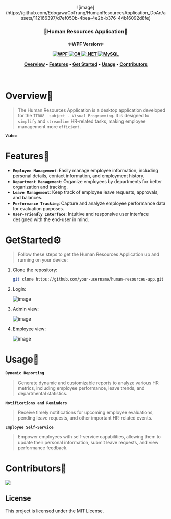 <div align="center">
   <br>
   ![image](https://github.com/EdogawaCoTrung/HumanResourcesApplication_DoAn/assets/112166397/d7ef050b-4bea-4e2b-b376-44b16092d8fe)
   <br>
   <h3 align="center">
      🏢Human Resources Application🏢
   <h4 align="center">
         ✨WPF Version✨
                <p>
                    <a href="https://learn.microsoft.com/vi-vn/dotnet/desktop/wpf/getting-started/?view=netframeworkdesktop-4.8">
                        <img src="https://img.shields.io/badge/WPF%20Version-%3E%3D4.5-blue" alt="WPF">
                    </a>
                    <a href="https://learn.microsoft.com/vi-vn/dotnet/csharp/programming-guide/">
                        <img src="https://img.shields.io/badge/C%23%20-%20%20-white" alt="C#">
                    </a>
                    <a href="https://dotnet.microsoft.com/en-us/">
                        <img src="https://img.shields.io/badge/.NET%20Version%20-%3E%3D4.8-purple" alt=".NET">
                    </a>
                    <a href="https://www.mysql.com/">
                        <img src="https://img.shields.io/badge/MySQL%20-%20%20-orange" alt="MySQL">
                    </a>
                </p>
         <p>
            <a href="#Overview">Overview</a>
            •
            <a href="#Features">Features</a>
            •
            <a href="#GetStarted">Get Started</a>
            •
            <a href="#Usage">Usage</a>
            •
            <a href="#Contributors">Contributors</a>
         </p>
      </h4>
   </h3>
   <br>
</div>
<h1 id="Overview">Overview👋</h1>

>The Human Resources Application is a desktop application developed for the `IT008  subject - Visual Programming`. It is designed to `simplify` and `streamline` HR-related tasks, making employee management more `efficient`.

**`Video`**

<h1 id="Features">Features🤖</h1>

* **`Employee Management`**: Easily manage employee information, including personal details, contact information, and employment history.
* **`Department Management`**: Organize employees by departments for better organization and tracking.
* **`Leave Management`**: Keep track of employee leave requests, approvals, and balances.
* **`Performance Tracking`**: Capture and analyze employee performance data for evaluation purposes.
* **`User-Friendly Interface`**: Intuitive and responsive user interface designed with the end-user in mind.

<h1 id="GetStarted">GetStarted⚙️</h1>

>Follow these steps to get the Human Resources Application up and running on your device:
1. Clone the repository:

     ```bash
     git clone https://github.com/your-username/human-resources-app.git
     
2. Login:

    ![image](https://github.com/EdogawaCoTrung/HumanResourcesApplication_DoAn/assets/86793610/0aaacb6d-00e7-4f38-aeda-900d600130b1)
    
3. Admin view:

    ![image](https://github.com/EdogawaCoTrung/HumanResourcesApplication_DoAn/assets/86793610/600ec7e7-ea02-4a9d-aa04-33c27a1bd1a7)
    
4. Employee view:

     ![image](https://github.com/EdogawaCoTrung/HumanResourcesApplication_DoAn/assets/86793610/10b83a84-3dd0-48bc-b857-ee9cfb84cae2)

<h1 id="Usage">Usage📱</h1>

**`Dynamic Reporting`**
 >Generate dynamic and customizable reports to analyze various HR metrics, including employee performance, leave trends, and departmental statistics.
 
**`Notifications and Reminders`**
 >Receive timely notifications for upcoming employee evaluations, pending leave requests, and other important HR-related events.
 
**`Employee Self-Service`**
>Empower employees with self-service capabilities, allowing them to update their personal information, submit leave requests, and view performance feedback.

<h1 id="Contributors">Contributors🤝</h1>

<a href="https://github.com/EdogawaCoTrung/HumanResourcesApplication_DoAn/graphs/contributors">
  <img src="https://contrib.rocks/image?repo=EdogawaCoTrung/HumanResourcesApplication_DoAn" />
</a>

## License
This project is licensed under the MIT License.
